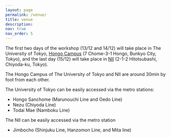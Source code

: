 ```yaml
---
layout: page
permalink: /venue/
title: venue
description:
nav: true
nav_order: 5
---
```


The first two days of the workshop (13/12 and 14/12) will take place in The University of Tokyo, [Hongo Campus](https://www.u-tokyo.ac.jp/en/whyutokyo/hongo_index.html#) (7 Chome-3-1 Hongo, Bunkyo City, Tokyo), and the last day (15/12) will take place in [NII](https://www.nii.ac.jp/en/about/access/) (2-1-2 Hitotsubashi, Chiyoda-ku, Tokyo).


The Hongo Campus of The University of Tokyo and NII are around 30min by foot from each other.

The University of Tokyo can be easily accessed via the metro stations:
- Hongo Sanchome (Marunouchi Line and Oedo Line)
- Nezu (Chiyoda Line)
- Todai Mae (Namboku Line)

The NII can be easily accessed via the metro station
- Jimbocho (Shinjuku Line, Hanzomon Line, and Mita line)

